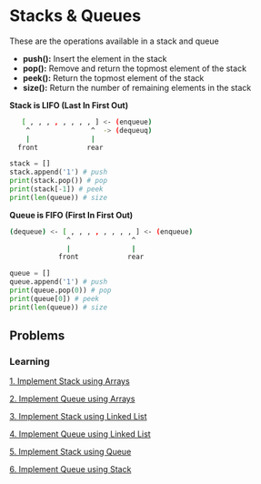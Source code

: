 # Stacks & Queues

These are the operations available in a stack and queue

- **push():** Insert the element in the stack
- **pop():** Remove and return the topmost element of the stack
- **peek():** Return the topmost element of the stack
- **size():** Return the number of remaining elements in the stack

**Stack is LIFO (Last In First Out)**

```sh
   [ , , , , , , , , ] <- (enqueue)
    ^               ^  -> (dequeuq)
    |               |
  front            rear

```

```py
stack = []
stack.append('1') # push
print(stack.pop()) # pop
print(stack[-1]) # peek
print(len(queue)) # size
```

**Queue is FIFO (First In First Out)**

```sh
(dequeue) <- [ , , , , , , , , ] <- (enqueue)
              ^               ^
              |               |
            front            rear

```

```py
queue = []
queue.append('1') # push
print(queue.pop(0)) # pop
print(queue[0]) # peek
print(len(queue)) # size
```

## Problems

### Learning

[1. Implement Stack using Arrays](1-implement-stack-using-arrays.md)

[2. Implement Queue using Arrays](1-implement-queue-using-arrays.md)

[3. Implement Stack using Linked List](3-implement-stack-using-linked-list.md)

[4. Implement Queue using Linked List](4-implement-queue-using-linked-list.md)

[5. Implement Stack using Queue](5-implement-stack-using-queue.md)

[6. Implement Queue using Stack](6-implement-queue-using-stack.md)
